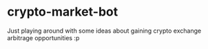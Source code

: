 # crypto-market-bot
Just playing around with some ideas about gaining crypto exchange arbitrage opportunities :p
